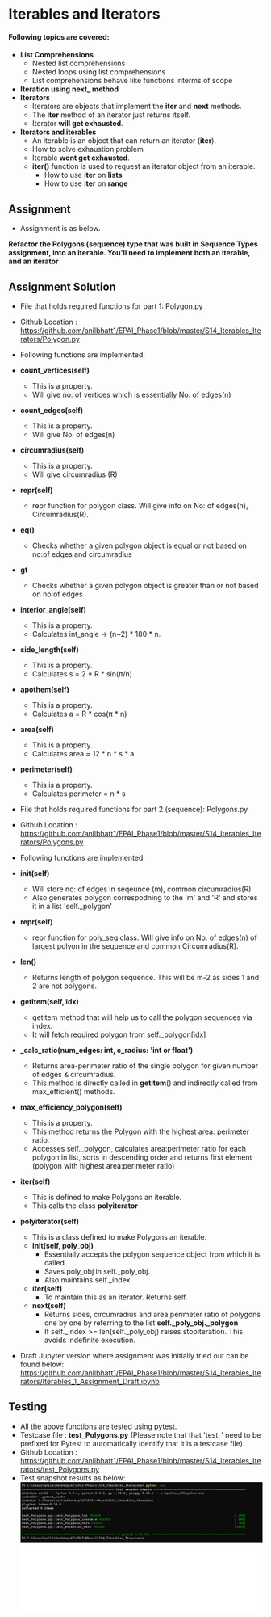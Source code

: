 # Iterables and Iterators

#### Following topics are covered:
- **List Comprehensions**
    - Nested list comprehensions
    - Nested loops using list comprehensions
    - List comprehensions behave like functions interms of scope
- **Iteration using next_ method**
- **Iterators**
    - Iterators are objects that implement the __iter__ and __next__ methods.
    - The __iter__ method of an iterator just returns itself.
    - Iterator **will get exhausted**.
- **Iterators and iterables**
    - An iterable is an object that can return an iterator (__iter__).    
    - How to solve exhaustion problem
    - Iterable **wont get exhausted**.
    - **iter()** function is used to request an iterator object from an iterable.
        - How to use **iter** on **lists**
        - How to use **iter** on **range**

## Assignment
- Assignment is as below.

**Refactor the Polygons (sequence) type that was built in Sequence Types assignment, into an iterable. You'll need to implement both an iterable, and an iterator**

## Assignment Solution

- File that holds required functions for part 1: Polygon.py
- Github Location : https://github.com/anilbhatt1/EPAI_Phase1/blob/master/S14_Iterables_Iterators/Polygon.py
- Following functions are implemented:
- **__count_vertices__(self)**
    - This is a property.
    - Will give no: of vertices which is essentially No: of edges(n)
- **__count_edges__(self)**
    - This is a property.
    - Will give No: of edges(n)
- **__circumradius__(self)**
    - This is a property.
    - Will give circumradius (R)
- **__repr__(self)**
    - repr function for polygon class. Will give info on No: of edges(n), Circumradius(R).
- **__eq__()**
    - Checks whether a given polygon object is equal or not based on no:of edges and circumradius
- **__gt__**
    - Checks whether a given polygon object is greater than or not based on no:of edges
- **interior_angle(self)**
    - This is a property.
    - Calculates int_angle -> (n−2) * 180 * n.
- **side_length(self)**
    - This is a property.
    - Calculates s = 2 * R * sin(π/n)
- **apothem(self)**
    - This is a property.
    - Calculates a = R * cos(π * n)
- **area(self)**
    - This is a property.
    - Calculates area = 12 * n * s * a
- **perimeter(self)**
    - This is a property.
    - Calculates perimeter = n * s

- File that holds required functions for part 2 (sequence): Polygons.py
- Github Location : https://github.com/anilbhatt1/EPAI_Phase1/blob/master/S14_Iterables_Iterators/Polygons.py
- Following functions are implemented:
- **__init__(self)**
    - Will store no: of edges in seqeunce (m), common circumradius(R)
    - Also generates polygon correspodning to the 'm' and 'R' and stores it in a list 'self._polygon' 
- **__repr__(self)**
    - repr function for poly_seq class. Will give info on No: of edges(n) of largest polyon in the sequence and common Circumradius(R).
- **__len__()**
    - Returns length of polygon sequence. This will be m-2 as sides 1 and 2 are not polygons.
- **__getitem__(self, idx)**
    - getitem method that will help us to call the polygon sequences via index.
    - It will fetch required polygon from self._polygon[idx]
- **_calc_ratio(num_edges: int, c_radius: 'int or float')**
    - Returns area-perimeter ratio of the single polygon for given number of edges & circumradius.
    - This method is directly called in __getitem__() and indirectly called from max_efficient() methods.    
- **max_efficiency_polygon(self)**
    - This is a property.
    - This method returns the Polygon with the highest area: perimeter ratio.
    - Accesses self._polygon, calculates area:perimeter ratio for each polygon in list, sorts in descending order and returns first element (polygon with highest area:perimeter ratio)
- **__iter__(self)**
    - This is defined to make Polygons an iterable.
    - This calls the class **polyiterator**
- **__polyiterator__(self)**
    - This is a class defined to make Polygons an iterable.
    - **__init__(self, poly_obj)**
        - Essentially accepts the polygon sequence object from which it is called
        - Saves poly_obj in self._poly_obj.
        - Also maintains self._index
    - **__iter__(self)**
        - To maintain this as an iterator. Returns self.
    - **__next__(self)**
        - Returns sides, circumradius and area:perimeter ratio of polygons one by one by referring to the list **self._poly_obj._polygon**  
        - If self._index >= len(self._poly_obj) raises stopiteration. This avoids indefinite execution.

- Draft Jupyter version where assignment was initially tried out can be found below:
https://github.com/anilbhatt1/EPAI_Phase1/blob/master/S14_Iterables_Iterators/Iterables_1_Assignment_Draft.ipynb

## Testing
- All the above functions are tested using pytest.
- Testcase file : **test_Polygons.py** (Please note that that 'test_' need to be prefixed for Pytest to automatically identify that it is a testcase file).
- Github Location : https://github.com/anilbhatt1/EPAI_Phase1/blob/master/S14_Iterables_Iterators/test_Polygons.py
- Test snapshot results as below:
![Test_Pass](https://github.com/anilbhatt1/EPAI_Phase1/blob/master/S14_Iterables_Iterators/Assignment1_Test_Passed_Snapshot.png)
